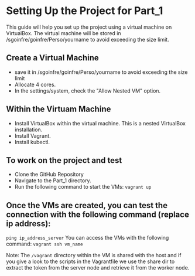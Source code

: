 # Setting Up the Project for Part_1
This guide will help you set up the project using a virtual machine on VirtualBox. The virtual machine will be stored in /sgoinfre/goinfre/Perso/yourname to avoid exceeding the size limit.

## Create a Virtual Machine
- save it in /sgoinfre/goinfre/Perso/yourname to avoid exceeding the size limit
- Allocate 4 cores.
- In the settings/system, check the "Allow Nested VM" option.

## Within the Virtuam Machine
- Install VirtualBox within the virtual machine. This is a nested VirtualBox installation.
- Install Vagrant.
- Install kubectl.

## To work on the project and test
- Clone the GitHub Repository
- Navigate to the Part_1 directory.
- Run the following command to start the VMs: `vagrant up`

## Once the VMs are created, you can test the connection with the following command (replace ip address):
`ping ip_address_server`
You can access the VMs with the following command: 
`vagrant ssh vm_name`

Note: The `/vagrant` directory within the VM is shared with the host and if you give a look to the scripts in the Vagrantfile we use the share dir to extract the token from the server node and retrieve it from the worker node.
